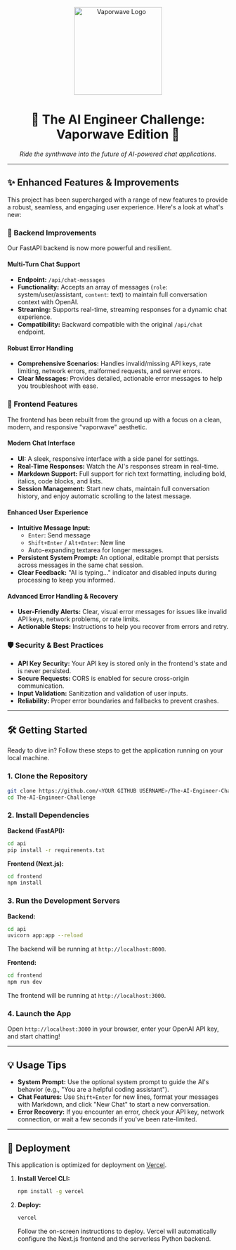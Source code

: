 <p align="center">
  <img src="https://github.com/AI-Maker-Space/LLM-Dev-101/assets/37101144/d1343317-fa2f-41e1-8af1-1dbb18399719" width="200" alt="Vaporwave Logo">
</p>

<h1 align="center">🔮 The AI Engineer Challenge: Vaporwave Edition 🔮</h1>

<p align="center">
  <em>Ride the synthwave into the future of AI-powered chat applications.</em>
</p>

---

## ✨ Enhanced Features & Improvements

This project has been supercharged with a range of new features to provide a robust, seamless, and engaging user experience. Here's a look at what's new:

### 🚀 Backend Improvements

Our FastAPI backend is now more powerful and resilient.

#### **Multi-Turn Chat Support**
- **Endpoint:** `/api/chat-messages`
- **Functionality:** Accepts an array of messages (`role`: system/user/assistant, `content`: text) to maintain full conversation context with OpenAI.
- **Streaming:** Supports real-time, streaming responses for a dynamic chat experience.
- **Compatibility:** Backward compatible with the original `/api/chat` endpoint.

#### **Robust Error Handling**
- **Comprehensive Scenarios:** Handles invalid/missing API keys, rate limiting, network errors, malformed requests, and server errors.
- **Clear Messages:** Provides detailed, actionable error messages to help you troubleshoot with ease.

### 🎨 Frontend Features

The frontend has been rebuilt from the ground up with a focus on a clean, modern, and responsive "vaporwave" aesthetic.

#### **Modern Chat Interface**
- **UI:** A sleek, responsive interface with a side panel for settings.
- **Real-Time Responses:** Watch the AI's responses stream in real-time.
- **Markdown Support:** Full support for rich text formatting, including bold, italics, code blocks, and lists.
- **Session Management:** Start new chats, maintain full conversation history, and enjoy automatic scrolling to the latest message.

#### **Enhanced User Experience**
- **Intuitive Message Input:**
  - `Enter`: Send message
  - `Shift+Enter` / `Alt+Enter`: New line
  - Auto-expanding textarea for longer messages.
- **Persistent System Prompt:** An optional, editable prompt that persists across messages in the same chat session.
- **Clear Feedback:** "AI is typing..." indicator and disabled inputs during processing to keep you informed.

#### **Advanced Error Handling & Recovery**
- **User-Friendly Alerts:** Clear, visual error messages for issues like invalid API keys, network problems, or rate limits.
- **Actionable Steps:** Instructions to help you recover from errors and retry.

### 🛡️ Security & Best Practices
- **API Key Security:** Your API key is stored only in the frontend's state and is never persisted.
- **Secure Requests:** CORS is enabled for secure cross-origin communication.
- **Input Validation:** Sanitization and validation of user inputs.
- **Reliability:** Proper error boundaries and fallbacks to prevent crashes.

---

## 🛠️ Getting Started

Ready to dive in? Follow these steps to get the application running on your local machine.

### 1. Clone the Repository
```bash
git clone https://github.com/<YOUR GITHUB USERNAME>/The-AI-Engineer-Challenge.git
cd The-AI-Engineer-Challenge
```

### 2. Install Dependencies

**Backend (FastAPI):**
```bash
cd api
pip install -r requirements.txt
```

**Frontend (Next.js):**
```bash
cd frontend
npm install
```

### 3. Run the Development Servers

**Backend:**
```bash
cd api
uvicorn app:app --reload
```
The backend will be running at `http://localhost:8000`.

**Frontend:**
```bash
cd frontend
npm run dev
```
The frontend will be running at `http://localhost:3000`.

### 4. Launch the App
Open `http://localhost:3000` in your browser, enter your OpenAI API key, and start chatting!

---

## 💡 Usage Tips

- **System Prompt:** Use the optional system prompt to guide the AI's behavior (e.g., "You are a helpful coding assistant").
- **Chat Features:** Use `Shift+Enter` for new lines, format your messages with Markdown, and click "New Chat" to start a new conversation.
- **Error Recovery:** If you encounter an error, check your API key, network connection, or wait a few seconds if you've been rate-limited.

---

## 🚀 Deployment

This application is optimized for deployment on [Vercel](https://vercel.com/).

1. **Install Vercel CLI:**
   ```bash
   npm install -g vercel
   ```

2. **Deploy:**
   ```bash
   vercel
   ```
   Follow the on-screen instructions to deploy. Vercel will automatically configure the Next.js frontend and the serverless Python backend.
